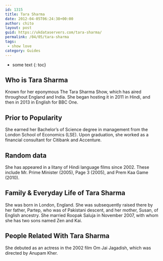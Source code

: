 ```yaml
---
id: 1315
title: Tara Sharma
date: 2012-04-05T06:24:38+00:00
author: chito
layout: post
guid: https://ukdataservers.com/tara-sharma/
permalink: /04/05/tara-sharma
tags:
 - show love
category: Guides
---
```


* some text
{: toc}
          
          
## Who is  Tara Sharma
                  
                  
                  
Known for her eponymous The Tara Sharma Show, which has aired throughout England and India. She began hosting it in 2011 in Hindi, and then in 2013 in English for BBC One.
                  
                
                
                
## Prior to Popularity 
                  
                  
                  
She earned her Bachelor&#8217;s of Science degree in management from the London School of Economics (LSE). Upon graduation, she worked as a financial consultant for Citibank and Accenture.
                  
                
                
                
## Random data 
                  
                  
                  
She has appeared in a litany of Hindi language films since 2002. These include Mr. Prime Minister (2005), Page 3 (2005), and Prem Kaa Game (2010).
                  
                
                
                
## Family & Everyday Life of Tara Sharma
                  
                  
                  
She was born in London, England. She was subsequently raised there by her father, Partep, who was of Pakistani descent, and her mother, Susan, of English ancestry. She married Roopak Saluja in November 2007, with whom she has two sons named Zen and Kai.
                  
                
                
                
## People Related With  Tara Sharma
                  
                  
                  
She debuted as an actress in the 2002 film Om Jai Jagadish, which was directed by Anupam Kher.
                  
                
              
            
          
          
          
    
    
  
